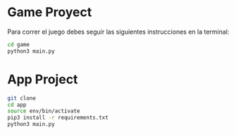 # Game Proyect

Para correr el juego debes seguir las siguientes instrucciones en la terminal:

```sh
cd game
python3 main.py
```


# App Project
```sh
git clone
cd app
source env/bin/activate
pip3 install -r requirements.txt
python3 main.py
```